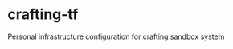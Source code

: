 # crafting-tf
Personal infrastructure configuration for [crafting sandbox system](https://crafting.dev) 
